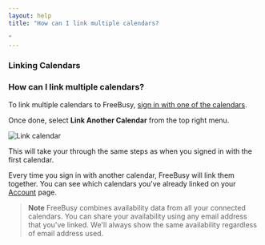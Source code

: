 ```yaml
---
layout: help
title: "How can I link multiple calendars?

"
---
```



### **Linking Calendars**

### How can I link multiple calendars?

To link multiple calendars to FreeBusy, [sign in with one of the calendars](https://freebusy.io/connect).

Once done, select **Link Another Calendar** from the top right menu.

![Link calendar](http://i.imgur.com/T38SqzU.png)

This will take your through the same steps as when you signed in with the first calendar.

Every time you sign in with another calendar, FreeBusy will link them together.
You can see which calendars you've already linked on your [Account](https://freebusy.io/account) page.

> **Note**
> FreeBusy combines availability data from all your connected calendars.
> You can share your availability using any email address that you've linked.
> We'll always show the same availability regardless of email address used.